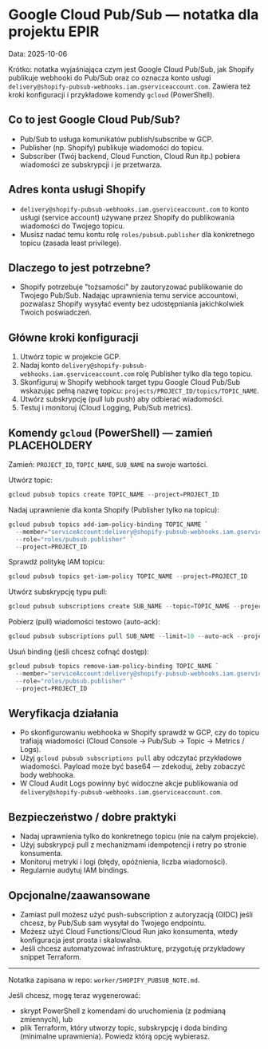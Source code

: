 # Google Cloud Pub/Sub — notatka dla projektu EPIR

Data: 2025-10-06

Krótko: notatka wyjaśniająca czym jest Google Cloud Pub/Sub, jak Shopify publikuje webhooki do Pub/Sub oraz co oznacza konto usługi `delivery@shopify-pubsub-webhooks.iam.gserviceaccount.com`. Zawiera też kroki konfiguracji i przykładowe komendy `gcloud` (PowerShell).

## Co to jest Google Cloud Pub/Sub?
- Pub/Sub to usługa komunikatów publish/subscribe w GCP.
- Publisher (np. Shopify) publikuje wiadomości do topicu.
- Subscriber (Twój backend, Cloud Function, Cloud Run itp.) pobiera wiadomości ze subskrypcji i je przetwarza.

## Adres konta usługi Shopify
- `delivery@shopify-pubsub-webhooks.iam.gserviceaccount.com` to konto usługi (service account) używane przez Shopify do publikowania wiadomości do Twojego topicu.
- Musisz nadać temu kontu rolę `roles/pubsub.publisher` dla konkretnego topicu (zasada least privilege).

## Dlaczego to jest potrzebne?
- Shopify potrzebuje "tożsamości" by zautoryzować publikowanie do Twojego Pub/Sub. Nadając uprawnienia temu service accountowi, pozwalasz Shopify wysyłać eventy bez udostępniania jakichkolwiek Twoich poświadczeń.

## Główne kroki konfiguracji
1. Utwórz topic w projekcie GCP.
2. Nadaj konto `delivery@shopify-pubsub-webhooks.iam.gserviceaccount.com` rolę Publisher tylko dla tego topicu.
3. Skonfiguruj w Shopify webhook target typu Google Cloud Pub/Sub wskazując pełną nazwę topicu: `projects/PROJECT_ID/topics/TOPIC_NAME`.
4. Utwórz subskrypcję (pull lub push) aby odbierać wiadomości.
5. Testuj i monitoruj (Cloud Logging, Pub/Sub metrics).

## Komendy `gcloud` (PowerShell) — zamień PLACEHOLDERY
Zamień: `PROJECT_ID`, `TOPIC_NAME`, `SUB_NAME` na swoje wartości.

Utwórz topic:

```powershell
gcloud pubsub topics create TOPIC_NAME --project=PROJECT_ID
```

Nadaj uprawnienie dla konta Shopify (Publisher tylko na topicu):

```powershell
gcloud pubsub topics add-iam-policy-binding TOPIC_NAME `
  --member="serviceAccount:delivery@shopify-pubsub-webhooks.iam.gserviceaccount.com" `
  --role="roles/pubsub.publisher" `
  --project=PROJECT_ID
```

Sprawdź politykę IAM topicu:

```powershell
gcloud pubsub topics get-iam-policy TOPIC_NAME --project=PROJECT_ID
```

Utwórz subskrypcję typu pull:

```powershell
gcloud pubsub subscriptions create SUB_NAME --topic=TOPIC_NAME --project=PROJECT_ID
```

Pobierz (pull) wiadomości testowo (auto-ack):

```powershell
gcloud pubsub subscriptions pull SUB_NAME --limit=10 --auto-ack --project=PROJECT_ID
```

Usuń binding (jeśli chcesz cofnąć dostęp):

```powershell
gcloud pubsub topics remove-iam-policy-binding TOPIC_NAME `
  --member="serviceAccount:delivery@shopify-pubsub-webhooks.iam.gserviceaccount.com" `
  --role="roles/pubsub.publisher" `
  --project=PROJECT_ID
```

## Weryfikacja działania
- Po skonfigurowaniu webhooka w Shopify sprawdź w GCP, czy do topicu trafiają wiadomości (Cloud Console → Pub/Sub → Topic → Metrics / Logs).
- Użyj `gcloud pubsub subscriptions pull` aby odczytać przykładowe wiadomości. Payload może być base64 — zdekoduj, żeby zobaczyć body webhooka.
- W Cloud Audit Logs powinny być widoczne akcje publikowania od `delivery@shopify-pubsub-webhooks.iam.gserviceaccount.com`.

## Bezpieczeństwo / dobre praktyki
- Nadaj uprawnienia tylko do konkretnego topicu (nie na całym projekcie).
- Użyj subskrypcji pull z mechanizmami idempotencji i retry po stronie konsumenta.
- Monitoruj metryki i logi (błędy, opóźnienia, liczba wiadomości).
- Regularnie audytuj IAM bindings.

## Opcjonalne/zaawansowane
- Zamiast pull możesz użyć push-subscription z autoryzacją (OIDC) jeśli chcesz, by Pub/Sub sam wysyłał do Twojego endpointu.
- Możesz użyć Cloud Functions/Cloud Run jako konsumenta, wtedy konfiguracja jest prosta i skalowalna.
- Jeśli chcesz automatyzować infrastrukturę, przygotuję przykładowy snippet Terraform.

---
Notatka zapisana w repo: `worker/SHOPIFY_PUBSUB_NOTE.md`.

Jeśli chcesz, mogę teraz wygenerować:
- skrypt PowerShell z komendami do uruchomienia (z podmianą zmiennych), lub
- plik Terraform, który utworzy topic, subskrypcję i doda binding (minimalne uprawnienia). Powiedz którą opcję wybierasz.